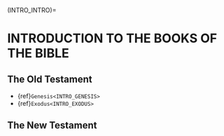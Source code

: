 (INTRO_INTRO)=
# INTRODUCTION TO THE BOOKS OF THE BIBLE

## The Old Testament
- {ref}`Genesis<INTRO_GENESIS>`
- {ref}`Exodus<INTRO_EXODUS>`

## The New Testament